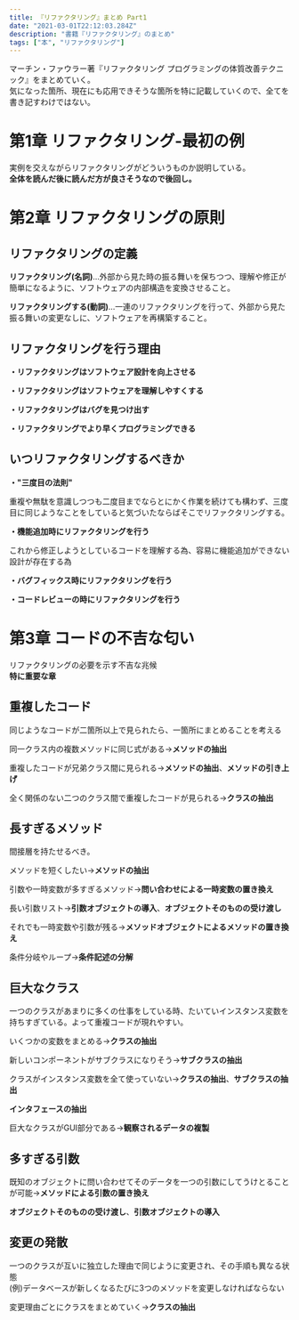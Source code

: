 ```yaml
---
title: 『リファクタリング』まとめ Part1
date: "2021-03-01T22:12:03.284Z"
description: "書籍『リファクタリング』のまとめ"
tags: ["本", "リファクタリング"]
---
```


マーチン・ファウラー著『リファクタリング プログラミングの体質改善テクニック』をまとめていく。  
気になった箇所、現在にも応用できそうな箇所を特に記載していくので、全てを書き記すわけではない。
  
# 第1章  リファクタリング-最初の例
  
実例を交えながらリファクタリングがどういうものか説明している。  
__全体を読んだ後に読んだ方が良さそうなので後回し。__

# 第2章 リファクタリングの原則

## リファクタリングの定義  

**リファクタリング(名詞)**…外部から見た時の振る舞いを保ちつつ、理解や修正が簡単になるように、ソフトウェアの内部構造を変換させること。  
  
**リファクタリングする(動詞)**…一連のリファクタリングを行って、外部から見た振る舞いの変更なしに、ソフトウェアを再構築すること。

## リファクタリングを行う理由  

__・リファクタリングはソフトウェア設計を向上させる__

__・リファクタリングはソフトウェアを理解しやすくする__

__・リファクタリングはバグを見つけ出す__

__・リファクタリングでより早くプログラミングできる__

## いつリファクタリングするべきか

__・"三度目の法則"__

重複や無駄を意識しつつも二度目までならとにかく作業を続けても構わず、三度目に同じようなことをしていると気づいたならばそこでリファクタリングする。  

__・機能追加時にリファクタリングを行う__

これから修正しようとしているコードを理解する為、容易に機能追加ができない設計が存在する為

__・バグフィックス時にリファクタリングを行う__

__・コードレビューの時にリファクタリングを行う__

# 第3章 コードの不吉な匂い

リファクタリングの必要を示す不吉な兆候  
**特に重要な章**

## 重複したコード

同じようなコードが二箇所以上で見られたら、一箇所にまとめることを考える  

同一クラス内の複数メソッドに同じ式がある→**メソッドの抽出**

重複したコードが兄弟クラス間に見られる→**メソッドの抽出**、**メソッドの引き上げ**

全く関係のない二つのクラス間で重複したコードが見られる→**クラスの抽出**

## 長すぎるメソッド

間接層を持たせるべき。  

メソッドを短くしたい→**メソッドの抽出**

引数や一時変数が多すぎるメソッド→**問い合わせによる一時変数の置き換え**

長い引数リスト→**引数オブジェクトの導入**、**オブジェクトそのものの受け渡し**

それでも一時変数や引数が残る→**メソッドオブジェクトによるメソッドの置き換え**

条件分岐やループ→**条件記述の分解**

## 巨大なクラス

一つのクラスがあまりに多くの仕事をしている時、たいていインスタンス変数を持ちすぎている。よって重複コードが現れやすい。

いくつかの変数をまとめる→**クラスの抽出**

新しいコンポーネントがサブクラスになりそう→**サブクラスの抽出**

クラスがインスタンス変数を全て使っていない→**クラスの抽出**、**サブクラスの抽出**

**インタフェースの抽出**

巨大なクラスがGUI部分である→**観察されるデータの複製**

## 多すぎる引数

既知のオブジェクトに問い合わせてそのデータを一つの引数にしてうけとることが可能→**メソッドによる引数の置き換え**

**オブジェクトそのものの受け渡し**、**引数オブジェクトの導入**

## 変更の発散

一つのクラスが互いに独立した理由で同じように変更され、その手順も異なる状態  
(例)データベースが新しくなるたびに3つのメソッドを変更しなければならない

変更理由ごとにクラスをまとめていく→**クラスの抽出**



